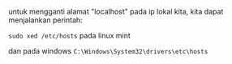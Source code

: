 untuk mengganti alamat "localhost" pada ip lokal kita, kita dapat menjalankan perintah:

`sudo xed /etc/hosts` pada linux mint

dan pada windows `C:\Windows\System32\drivers\etc\hosts`
